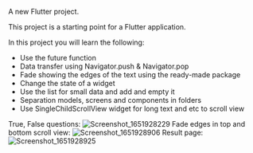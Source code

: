 A new Flutter project.

This project is a starting point for a Flutter application.

In this project you will learn the following: 
- Use the future function 
- Data transfer using Navigator.push &amp; Navigator.pop 
- Fade showing the edges of the text using the ready-made package 
- Change the state of a widget 
- Use the list for small data and add and empty it 
- Separation models, screens and components in folders
- Use SingleChildScrollView widget for long text and etc to scroll view

True, False questions:
![Screenshot_1651928229](https://user-images.githubusercontent.com/67797747/167255831-2861e947-c70a-43dd-be24-b645ff6b43d2.png)
Fade edges in top and bottom scroll view:
![Screenshot_1651928906](https://user-images.githubusercontent.com/67797747/167255835-9f1c4148-52f0-4d7a-8a90-eea9f820b5cc.png)
Result page:
![Screenshot_1651928925](https://user-images.githubusercontent.com/67797747/167255846-3e692d48-17c7-4275-935c-6ec974cb88fc.png)
